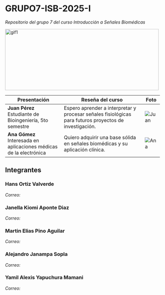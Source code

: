 # GRUPO7-ISB-2025-I
*Repositorio del grupo 7 del curso Introducción a Señales Biomédicas*

<img src="https://i.stack.imgur.com/YlsJf.gif" alt="gif1" width="500" height="200"/>

| Presentación | Reseña del curso | Foto |
|--------------|------------------|------|
| **Juan Pérez**<br>Estudiante de Bioingeniería, 5to semestre | Espero aprender a interpretar y procesar señales fisiológicas para futuros proyectos de investigación. | ![Juan](https://link-a-su-foto.jpg) |
| **Ana Gómez**<br>Interesada en aplicaciones médicas de la electrónica | Quiero adquirir una base sólida en señales biomédicas y su aplicación clínica. | ![Ana](https://link-a-su-foto.jpg) |

## Integrantes
### Hans Ortiz Valverde
*Correo:*
### Janella Kiomi Aponte Diaz
*Correo:*
### Martin Elias Pino Aguilar
*Correo:*
### Alejandro Janampa Sopla
*Correo:*
### Yamil Alexis Yapuchura Mamani
*Correo:*
